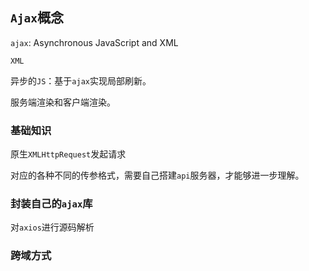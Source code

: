 ## `Ajax`概念

`ajax`: Asynchronous JavaScript and XML

`XML`

异步的`JS`：基于`ajax`实现局部刷新。

服务端渲染和客户端渲染。

### 基础知识
原生`XMLHttpRequest`发起请求

对应的各种不同的传参格式，需要自己搭建`api`服务器，才能够进一步理解。

### 封装自己的`ajax`库
对`axios`进行源码解析

### 跨域方式
